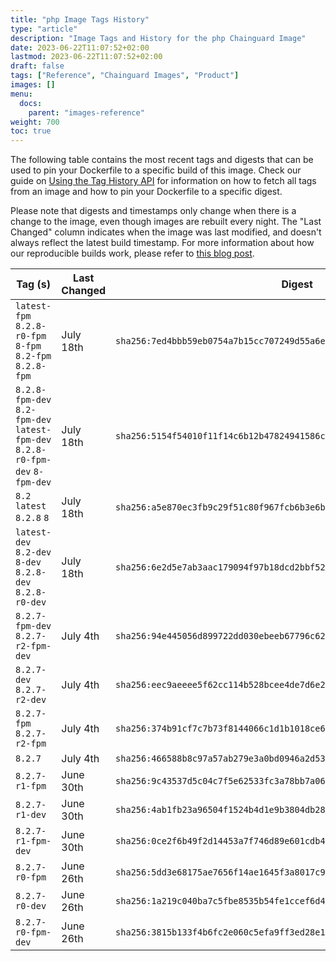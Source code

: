 ```yaml
---
title: "php Image Tags History"
type: "article"
description: "Image Tags and History for the php Chainguard Image"
date: 2023-06-22T11:07:52+02:00
lastmod: 2023-06-22T11:07:52+02:00
draft: false
tags: ["Reference", "Chainguard Images", "Product"]
images: []
menu:
  docs:
    parent: "images-reference"
weight: 700
toc: true
---
```


The following table contains the most recent tags and digests that can be used to pin your Dockerfile to a specific build of this image. Check our guide on [Using the Tag History API](/chainguard/chainguard-images/using-the-tag-history-api/) for information on how to fetch all tags from an image and how to pin your Dockerfile to a specific digest.

Please note that digests and timestamps only change when there is a change to the image, even though images are rebuilt every night. The "Last Changed" column indicates when the image was last modified, and doesn't always reflect the latest build timestamp. For more information about how our reproducible builds work, please refer to [this blog post](https://www.chainguard.dev/unchained/reproducing-chainguards-reproducible-image-builds).

| Tag (s)                                                                        | Last Changed | Digest                                                                    |
|--------------------------------------------------------------------------------|--------------|---------------------------------------------------------------------------|
|  `latest-fpm` `8.2.8-r0-fpm` `8-fpm` `8.2-fpm` `8.2.8-fpm`                     | July 18th    | `sha256:7ed4bbb59eb0754a7b15cc707249d55a6ebd4939478262fafeaf951e0a81e1c7` |
|  `8.2.8-fpm-dev` `8.2-fpm-dev` `latest-fpm-dev` `8.2.8-r0-fpm-dev` `8-fpm-dev` | July 18th    | `sha256:5154f54010f11f14c6b12b47824941586c1ee1c30a826b88e3543ae68abb57c0` |
|  `8.2` `latest` `8.2.8` `8`                                                    | July 18th    | `sha256:a5e870ec3fb9c29f51c80f967fcb6b3e6b5234f374bd125ba8ebc26ef45669c3` |
|  `latest-dev` `8.2-dev` `8-dev` `8.2.8-dev` `8.2.8-r0-dev`                     | July 18th    | `sha256:6e2d5e7ab3aac179094f97b18dcd2bbf52231899a9c44c42d17504626e2aa5bb` |
|  `8.2.7-fpm-dev` `8.2.7-r2-fpm-dev`                                            | July 4th     | `sha256:94e445056d899722dd030ebeeb67796c62d5d8905358699938b5ebffdfcfd06f` |
|  `8.2.7-dev` `8.2.7-r2-dev`                                                    | July 4th     | `sha256:eec9aeeee5f62cc114b528bcee4de7d6e2beca6fcc91428d325c1bab848ee11b` |
|  `8.2.7-fpm` `8.2.7-r2-fpm`                                                    | July 4th     | `sha256:374b91cf7c7b73f8144066c1d1b1018ce6e6f931cf4af625c3d9a8558600be71` |
|  `8.2.7`                                                                       | July 4th     | `sha256:466588b8c97a57ab279e3a0bd0946a2d5301f609d1aa4e70359c137275b362fb` |
|  `8.2.7-r1-fpm`                                                                | June 30th    | `sha256:9c43537d5c04c7f5e62533fc3a78bb7a06e89361de3dc1cc0ef007dff803a2d7` |
|  `8.2.7-r1-dev`                                                                | June 30th    | `sha256:4ab1fb23a96504f1524b4d1e9b3804db28c88c78da03ce50aa6d9db40b3ee4d5` |
|  `8.2.7-r1-fpm-dev`                                                            | June 30th    | `sha256:0ce2f6b49f2d14453a7f746d89e601cdb4b6fa30099ef59f81d188882ebf7310` |
|  `8.2.7-r0-fpm`                                                                | June 26th    | `sha256:5dd3e68175ae7656f14ae1645f3a8017c9ca34f2fb05d40f6cb9a55bf7ba75f4` |
|  `8.2.7-r0-dev`                                                                | June 26th    | `sha256:1a219c040ba7c5fbe8535b54fe1ccef6d4386f0f6efab807d4d8080c65aeef4f` |
|  `8.2.7-r0-fpm-dev`                                                            | June 26th    | `sha256:3815b133f4b6fc2e060c5efa9ff3ed28e1fdb2daf51054135252945de066fef6` |
